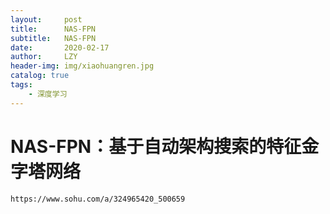 ```yaml
---
layout:     post
title:      NAS-FPN
subtitle:   NAS-FPN
date:       2020-02-17
author:     LZY
header-img: img/xiaohuangren.jpg
catalog: true
tags:
    - 深度学习
---
```


# NAS-FPN：基于自动架构搜索的特征金字塔网络 

```
https://www.sohu.com/a/324965420_500659
```
